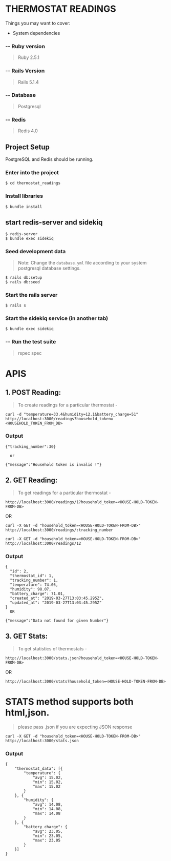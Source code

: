 # THERMOSTAT READINGS

Things you may want to cover:

* System dependencies

### -- Ruby version
> Ruby 2.5.1

### -- Rails Version
> Rails 5.1.4

### -- Database
> Postgresql

### -- Redis
> Redis 4.0

## Project Setup
PostgreSQL and Redis should be running.

### Enter into the project
`$ cd thermostat_readings`
###

### Install libraries
`$ bundle install`

## start redis-server and sidekiq
```
$ redis-server
$ bundle exec sidekiq
```

### Seed development data
> Note: Change the `database.yml` file according to your system postgresql database settings.
```
$ rails db:setup
$ rails db:seed
```

### Start the rails server
`$ rails s`

### Start the sidekiq service (in another tab)
`$ bundle exec sidekiq`

### -- Run the test suite
> rspec spec



# APIS


## 1. POST Reading:
> To create readings for a particular thermostat -

`curl -d "temperature=33.4&humidity=12.1&battery_charge=51" http://localhost:3000/readings?household_token=<HOUSEHOLD_TOKEN_FROM_DB>`

### Output
```
{"tracking_number":30}

  or

{"message":"Household token is invalid !"}
```

## 2. GET Reading:
> To get readings for a particular thermostat -

`http://localhost:3000/readings/1?household_token=<HOUSE-HOLD-TOKEN-FROM-DB>`

  OR

```
curl -X GET -d "household_token=<HOUSE-HOLD-TOKEN-FROM-DB>" http://localhost:3000/readings/:tracking_number

curl -X GET -d "household_token=<HOUSE-HOLD-TOKEN-FROM-DB>" http://localhost:3000/readings/12
```

### Output
```
{
  "id": 2,
  "thermostat_id": 1,
  "tracking_number": 1,
  "temperature": 74.05,
  "humidity": 98.07,
  "battery_charge": 71.01,
  "created_at": "2019-03-27T13:03:45.295Z",
  "updated_at": "2019-03-27T13:03:45.295Z"
}
  OR

{"message":"Data not found for given Number"}
```

## 3. GET Stats:
> To get statistics of thermostats -

`http://localhost:3000/stats.json?household_token=<HOUSE-HOLD-TOKEN-FROM-DB>`

OR 

`http://localhost:3000/stats?household_token=<HOUSE-HOLD-TOKEN-FROM-DB>`



# STATS method supports both html,json.
> please pass .json if you are expecting JSON response

`curl -X GET -d "household_token=<HOUSE-HOLD-TOKEN-FROM-DB>" http://localhost:3000/stats.json`

### Output
```
{
	"thermostat_data": [{
		"temperature": {
			"avg": 15.02,
			"min": 15.02,
			"max": 15.02
		}
	}, {
		"humidity": {
			"avg": 14.08,
			"min": 14.08,
			"max": 14.08
		}
	}, {
		"battery_charge": {
			"avg": 23.05,
			"min": 23.05,
			"max": 23.05
		}
	}]
}
```


